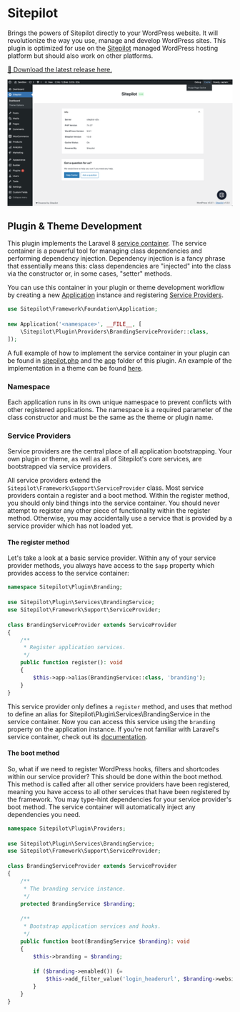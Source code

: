 # Sitepilot

Brings the powers of Sitepilot directly to your WordPress website. It will revolutionize the way you use, manage and develop WordPress sites. This plugin is optimized for use on the [Sitepilot](https://sitepilot.io) managed WordPress hosting platform but should also work on other platforms.

[🚀 Download the latest release here.](https://github.com/sitepilot/sitepilot-plugin/releases)

![Screenshot](./screenshot.png)

## Plugin & Theme Development

This plugin implements the Laravel 8 [service container](https://laravel.com/docs/8.x/container). The service container is a powerful tool for managing class dependencies and performing dependency injection. Dependency injection is a fancy phrase that essentially means this: class dependencies are "injected" into the class via the constructor or, in some cases, "setter" methods.

You can use this container in your plugin or theme development workflow by creating a new [Application](./framework/Foundation/Application.php) instance and registering [Service Providers](https://laravel.com/docs/8.x/providers).

```php
use Sitepilot\Framework\Foundation\Application;

new Application('<namespace>', __FILE__, [
    \Sitepilot\Plugin\Providers\BrandingServiceProvider::class,
]);
```

A full example of how to implement the service container in your plugin  can be found in [sitepilot.php](./sitepilot.php) and the [app](./app) folder of this plugin. An example of the implementation in a theme can be found [here](https://github.com/sitepilot/theme).

### Namespace

Each application runs in its own unique namespace to prevent conflicts with other registered applications. The namespace is a required parameter of the class constructor and must be the same as the theme or plugin name.

### Service Providers

Service providers are the central place of all application bootstrapping. Your own plugin or theme, as well as all of Sitepilot's core services, are bootstrapped via service providers.

All service providers extend the `Sitepilot\Framework\Support\ServiceProvider` class. Most service providers contain a register and a boot method. Within the register method, you should only bind things into the service container. You should never attempt to register any other piece of functionality within the register method. Otherwise, you may accidentally use a service that is provided by a service provider which has not loaded yet.

#### The register method

Let's take a look at a basic service provider. Within any of your service provider methods, you always have access to the `$app` property which provides access to the service container:

```php 
namespace Sitepilot\Plugin\Branding;

use Sitepilot\Plugin\Services\BrandingService;
use Sitepilot\Framework\Support\ServiceProvider;

class BrandingServiceProvider extends ServiceProvider
{
    /**
     * Register application services.
     */
    public function register(): void
    {
        $this->app->alias(BrandingService::class, 'branding');
    }
}
```

This service provider only defines a `register` method, and uses that method to define an alias for Sitepilot\Plugin\Services\BrandingService in the service container. Now you can access this service using the `branding` property on the application instance. If you're not familiar with Laravel's service container, check out its [documentation](https://laravel.com/docs/8.x/providers).

#### The boot method

So, what if we need to register WordPress hooks, filters and shortcodes within our service provider? This should be done within the boot method. This method is called after all other service providers have been registered, meaning you have access to all other services that have been registered by the framework. You may type-hint dependencies for your service provider's boot method. The service container will automatically inject any dependencies you need.

```php
namespace Sitepilot\Plugin\Providers;

use Sitepilot\Plugin\Services\BrandingService;
use Sitepilot\Framework\Support\ServiceProvider;

class BrandingServiceProvider extends ServiceProvider
{
    /**
     * The branding service instance.
     */
    protected BrandingService $branding;

    /**
     * Bootstrap application services and hooks.
     */
    public function boot(BrandingService $branding): void
    {
        $this->branding = $branding;

        if ($branding->enabled()) {=
            $this->add_filter_value('login_headerurl', $branding->website());
        }
    }
}
```
